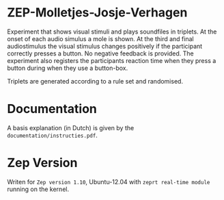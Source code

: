 # ZEP-Molletjes-Josje-Verhagen
Experiment that shows visual stimuli and plays soundfiles in triplets. At the onset of each audio simulus a mole is shown. 
At the third and final audiostimulus the visual stimulus changes positively if the participant correctly presses a button.
No negative feedback is provided. The experiment also registers the participants reaction time when they press a button during when they use a button-box.

Triplets are generated according to a rule set and randomised.

# Documentation
A basis explanation (in Dutch) is given by the `documentation/instructies.pdf`.

# Zep Version
Writen for `Zep version 1.10`, Ubuntu-12.04 with `zeprt real-time module` running on the kernel.
